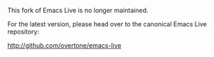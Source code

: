 This fork of Emacs Live is no longer maintained.

For the latest version, please head over to the canonical Emacs Live repository: 

http://github.com/overtone/emacs-live